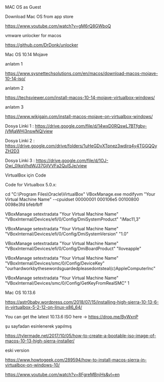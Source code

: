 
MAC OS as Guest


Download Mac OS from app store

https://www.youtube.com/watch?v=gM6rQ8GWboQ




vmware unlocker for macos

https://github.com/DrDonk/unlocker


Mac OS 10.14 Mojave

anlatım 1

https://www.sysnettechsolutions.com/en/macos/download-macos-mojave-10-14-iso/

anlatım 2

https://techsviewer.com/install-macos-10-14-mojave-virtualbox-windows/

anlatım 3

https://www.wikigain.com/install-macos-mojave-on-virtualbox-windows/


Dosya Linki 1 : https://drive.google.com/file/d/14wxD0RQswL7BTfgbv-jVMjaWHj3nswNQ/view

Dosya Linki 2 : https://drive.google.com/drive/folders/1uHeGDvXTpnez3wdirq4y4TGGQQyZH2D3

Dosya Linki 3 : https://drive.google.com/file/d/1OJ-Owi_0IkqVhdWJ37GjlVVFa2QulSJe/view

VirtualBox için Code

Code for Virtualbox 5.0.x:

cd "C:\Program Files\Oracle\VirtualBox\"
VBoxManage.exe modifyvm "Your Virtual Machine Name" --cpuidset 00000001 000106e5 00100800 0098e3fd bfebfbff

VBoxManage setextradata "Your Virtual Machine Name" "VBoxInternal/Devices/efi/0/Config/DmiSystemProduct" "iMac11,3"

VBoxManage setextradata "Your Virtual Machine Name" "VBoxInternal/Devices/efi/0/Config/DmiSystemVersion" "1.0"

VBoxManage setextradata "Your Virtual Machine Name" "VBoxInternal/Devices/efi/0/Config/DmiBoardProduct" "Iloveapple"

VBoxManage setextradata "Your Virtual Machine Name" "VBoxInternal/Devices/smc/0/Config/DeviceKey" "ourhardworkbythesewordsguardedpleasedontsteal(c)AppleComputerInc"

VBoxManage setextradata "Your Virtual Machine Name" "VBoxInternal/Devices/smc/0/Config/GetKeyFromRealSMC" 1



Mac OS 10.13.6 

https://astr0baby.wordpress.com/2018/07/15/installing-high-sierra-10-13-6-in-virtualbox-5-2-12-on-linux-x86_64/

You can get the latest 10.13.6 ISO here -> https://drop.me/ByWxnP

şu sayfadan esinlenerek yapılmış 

https://tylermade.net/2017/10/05/how-to-create-a-bootable-iso-image-of-macos-10-13-high-sierra-installer/




eski version

https://www.howtogeek.com/289594/how-to-install-macos-sierra-in-virtualbox-on-windows-10/

https://www.youtube.com/watch?v=8FgreMBnjHs&vl=en


